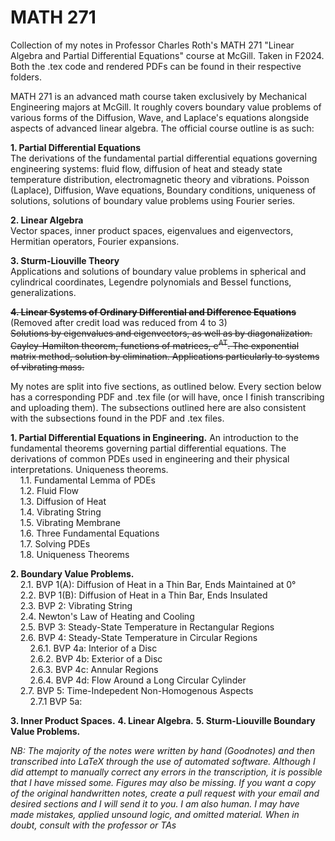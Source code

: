 # MATH 271
Collection of my notes in Professor Charles Roth's MATH 271 "Linear Algebra and Partial Differential Equations" course at McGill. Taken in F2024. Both the .tex code and rendered PDFs can be found in their respective folders.

MATH 271 is an advanced math course taken exclusively by Mechanical Engineering majors at McGill. It roughly covers boundary value problems of various forms of the Diffusion, Wave, and Laplace's equations alongside aspects of advanced linear algebra. The official course outline is as such:

**1. Partial Differential Equations**  
The derivations of the fundamental partial differential equations governing engineering systems: fluid flow, diffusion of heat and steady state temperature distribution, electromagnetic theory and vibrations. Poisson (Laplace), Diffusion, Wave equations, Boundary conditions, uniqueness of solutions, solutions of boundary value problems using Fourier series.

**2. Linear Algebra**  
Vector spaces, inner product spaces, eigenvalues and eigenvectors, Hermitian operators, Fourier expansions.

**3. Sturm-Liouville Theory**  
Applications and solutions of boundary value problems in spherical and cylindrical coordinates, Legendre polynomials and Bessel functions, generalizations.

~~**4. Linear Systems of Ordinary Differential and Difference Equations**~~ (Removed after credit load was reduced from 4 to 3)     
~~Solutions by eigenvalues and eigenvectors, as well as by diagonalization. Cayley-Hamilton theorem, functions of matrices, e<sup>AT</sup>. The exponential matrix method, solution by elimination. Applications particularly to systems of vibrating mass.~~

My notes are split into five sections, as outlined below. Every section below has a corresponding PDF and .tex file (or will have, once I finish transcribing and uploading them). The subsections outlined here are also consistent with the subsections found in the PDF and .tex files. 

**1. Partial Differential Equations in Engineering.** An introduction to the fundamental theorems governing partial differential equations. The derivations of common PDEs used in engineering and their physical interpretations. Uniqueness theorems.  
&nbsp;&nbsp;&nbsp;&nbsp;1.1. Fundamental Lemma of PDEs  
&nbsp;&nbsp;&nbsp;&nbsp;1.2. Fluid Flow  
&nbsp;&nbsp;&nbsp;&nbsp;1.3. Diffusion of Heat  
&nbsp;&nbsp;&nbsp;&nbsp;1.4. Vibrating String  
&nbsp;&nbsp;&nbsp;&nbsp;1.5. Vibrating Membrane  
&nbsp;&nbsp;&nbsp;&nbsp;1.6. Three Fundamental Equations  
&nbsp;&nbsp;&nbsp;&nbsp;1.7. Solving PDEs  
&nbsp;&nbsp;&nbsp;&nbsp;1.8. Uniqueness Theorems  

**2. Boundary Value Problems.**  
&nbsp;&nbsp;&nbsp;&nbsp;2.1. BVP 1(A): Diffusion of Heat in a Thin Bar, Ends Maintained at 0&deg;   
&nbsp;&nbsp;&nbsp;&nbsp;2.2. BVP 1(B): Diffusion of Heat in a Thin Bar, Ends Insulated  
&nbsp;&nbsp;&nbsp;&nbsp;2.3. BVP 2: Vibrating String  
&nbsp;&nbsp;&nbsp;&nbsp;2.4. Newton's Law of Heating and Cooling  
&nbsp;&nbsp;&nbsp;&nbsp;2.5. BVP 3: Steady-State Temperature in Rectangular Regions  
&nbsp;&nbsp;&nbsp;&nbsp;2.6. BVP 4: Steady-State Temperature in Circular Regions  
&nbsp;&nbsp;&nbsp;&nbsp;&nbsp;&nbsp;&nbsp;&nbsp;2.6.1. BVP 4a: Interior of a Disc  
&nbsp;&nbsp;&nbsp;&nbsp;&nbsp;&nbsp;&nbsp;&nbsp;2.6.2. BVP 4b: Exterior of a Disc  
&nbsp;&nbsp;&nbsp;&nbsp;&nbsp;&nbsp;&nbsp;&nbsp;2.6.3. BVP 4c: Annular Regions  
&nbsp;&nbsp;&nbsp;&nbsp;&nbsp;&nbsp;&nbsp;&nbsp;2.6.4. BVP 4d: Flow Around a Long Circular Cylinder  
&nbsp;&nbsp;&nbsp;&nbsp;2.7. BVP 5: Time-Indepedent Non-Homogenous Aspects  
&nbsp;&nbsp;&nbsp;&nbsp;&nbsp;&nbsp;&nbsp;&nbsp;2.7.1 BVP 5a:  

**3. Inner Product Spaces.**
**4. Linear Algebra.**
**5. Sturm-Liouville Boundary Value Problems.**

*NB: The majority of the notes were written by hand (Goodnotes) and then transcribed into LaTeX through the use of automated software. Although I did attempt to manually correct any errors in the transcription, it is possible that I have missed some. Figures may also be missing. If you want a copy of the original handwritten notes, create a pull request with your email and desired sections and I will send it to you. I am also human. I may have made mistakes, applied unsound logic, and omitted material. When in doubt, consult with the professor or TAs*
